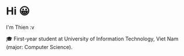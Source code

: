# Hi :grinning:

I'm Thien :v

:mortar_board: First-year student at University of Information Technology, Viet Nam (major: Computer Science).

